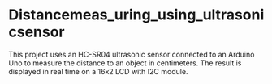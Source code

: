 # Distancemeas_uring_using_ultrasonicsensor
This project uses an HC-SR04 ultrasonic sensor connected to an Arduino Uno to measure the distance to an object in centimeters. The result is displayed in real time on a 16x2 LCD with I2C module.
